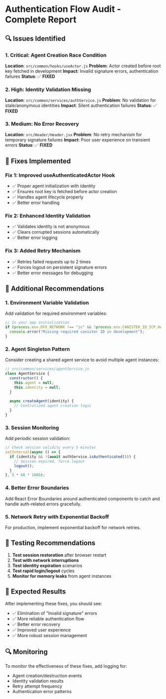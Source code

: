 # Authentication Flow Audit - Complete Report

## 🔍 Issues Identified

### 1. **Critical: Agent Creation Race Condition** 
**Location**: `src/common/hooks/useActor.js`
**Problem**: Actor created before root key fetched in development
**Impact**: Invalid signature errors, authentication failures
**Status**: ✅ **FIXED**

### 2. **High: Identity Validation Missing**
**Location**: `src/common/services/authService.js` 
**Problem**: No validation for stale/anonymous identities
**Impact**: Silent authentication failures
**Status**: ✅ **FIXED**

### 3. **Medium: No Error Recovery**
**Location**: `src/Header/Header.jsx`
**Problem**: No retry mechanism for temporary signature failures
**Impact**: Poor user experience on transient errors
**Status**: ✅ **FIXED**

## 🔧 Fixes Implemented

### Fix 1: Improved useAuthenticatedActor Hook
- ✅ Proper agent initialization with identity
- ✅ Ensures root key is fetched before actor creation
- ✅ Handles agent lifecycle properly
- ✅ Better error handling

### Fix 2: Enhanced Identity Validation
- ✅ Validates identity is not anonymous
- ✅ Clears corrupted sessions automatically
- ✅ Better error logging

### Fix 3: Added Retry Mechanism
- ✅ Retries failed requests up to 2 times
- ✅ Forces logout on persistent signature errors
- ✅ Better error messages for debugging

## 🚨 Additional Recommendations

### 1. **Environment Variable Validation**
Add validation for required environment variables:
```jsx
// In your app initialization
if (process.env.DFX_NETWORK !== "ic" && !process.env.CANISTER_ID_ICP_HACKATHON_BACKEND) {
  console.error("Missing required canister ID in development");
}
```

### 2. **Agent Singleton Pattern**
Consider creating a shared agent service to avoid multiple agent instances:
```jsx
// src/common/services/agentService.js
class AgentService {
  constructor() {
    this.agent = null;
    this.identity = null;
  }
  
  async createAgent(identity) {
    // Centralized agent creation logic
  }
}
```

### 3. **Session Monitoring**
Add periodic session validation:
```jsx
// Check session validity every 5 minutes
setInterval(async () => {
  if (identity && !(await authService.isAuthenticated())) {
    // Session expired, force logout
    logout();
  }
}, 5 * 60 * 1000);
```

### 4. **Better Error Boundaries**
Add React Error Boundaries around authenticated components to catch and handle auth-related errors gracefully.

### 5. **Network Retry with Exponential Backoff**
For production, implement exponential backoff for network retries.

## 🧪 Testing Recommendations

1. **Test session restoration** after browser restart
2. **Test with network interruptions** 
3. **Test identity expiration** scenarios
4. **Test rapid login/logout** cycles
5. **Monitor for memory leaks** from agent instances

## 🎯 Expected Results

After implementing these fixes, you should see:
- ✅ Elimination of "Invalid signature" errors
- ✅ More reliable authentication flow
- ✅ Better error recovery
- ✅ Improved user experience
- ✅ More robust session management

## 🔍 Monitoring

To monitor the effectiveness of these fixes, add logging for:
- Agent creation/destruction events
- Identity validation results
- Retry attempt frequency
- Authentication error patterns
